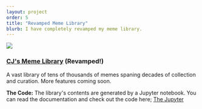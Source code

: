 ```yaml
---
layout: project
order: 5
title: "Revamped Meme Library"
blurb: I have completely revamped my meme library.
---
```



<a href="https://memes.cjtrowbridge.com/"><img src="https://memes.cjtrowbridge.com/logo.jpg" class="photo"></a>

<h3><a href="https://memes.cjtrowbridge.com/">CJ's Meme Library</a> (Revamped!)</h3>

A vast library of tens of thousands of memes spaning decades of collection and curation. More features coming soon.

**The Code:**
The library's contents are generated by a Jupyter notebook. You can read the documentation and check out the code here;
<a class="btn btn-substack" href="https://github.com/cjtrowbridge-com/Meme-Library/blob/main/build.ipynb">The Jupyter</a>
